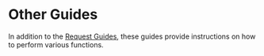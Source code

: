 # Other Guides

In addition to the [Request Guides](../request_guides/README.md), these guides provide instructions on how to perform various functions.
